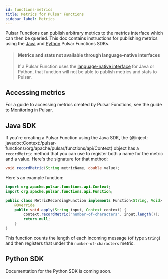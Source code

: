 ```yaml
---
id: functions-metrics
title: Metrics for Pulsar Functions
sidebar_label: Metrics
---
```


Pulsar Functions can publish arbitrary metrics to the metrics interface which can then be queried. This doc contains instructions for publishing metrics using the [Java](#java-sdk) and [Python](#python-sdk) Pulsar Functions SDKs.

> #### Metrics and stats not available through language-native interfaces
> If a Pulsar Function uses the [language-native interface](functions-develop.md#available-apis) for Java or Python, that function will not be able to publish metrics and stats to Pulsar.

## Accessing metrics

For a guide to accessing metrics created by Pulsar Functions, see the guide to [Monitoring](deploy-monitoring.md) in Pulsar.

## Java SDK

If you're creating a Pulsar Function using the Java SDK, the {@inject: javadoc:Context:/pulsar-functions/org/apache/pulsar/functions/api/Context} object has a `recordMetric` method that you can use to register both a name for the metric and a value. Here's the signature for that method:

```java
void recordMetric(String metricName, double value);
```

Here's an example function:

```java
import org.apache.pulsar.functions.api.Context;
import org.apache.pulsar.functions.api.Function;

public class MetricRecordingFunction implements Function<String, Void> {
    @Override
    public void apply(String input, Context context) {
        context.recordMetric("number-of-characters", input.length());
        return null;
    }
}
```

This function counts the length of each incoming message (of type `String`) and then registers that under the `number-of-characters` metric.

## Python SDK

Documentation for the Python SDK is coming soon.
